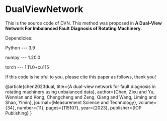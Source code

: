 # DualViewNetwork
This is the source code of DVN. This method was proposed in **A Dual-View Network For Imbalanced Fault Diagnosis of Rotating Machinery**.

Dependicies:

Python  --- 3.9

numpy  --- 1.20.0

torch  --- 1.11.0+cu115

If this code is helpful to you, please cite this paper as follows, thank you!

@article{chen2023dual,
  title={A dual-view network for fault diagnosis in rotating machinery using unbalanced data},
  author={Chen, Zixu and Yu, Wennian and Kong, Chengcheng and Zeng, Qiang and Wang, Liming and Shao, Yimin},
  journal={Measurement Science and Technology},
  volume={34},
  number={11},
  pages={115107},
  year={2023},
  publisher={IOP Publishing}
}
